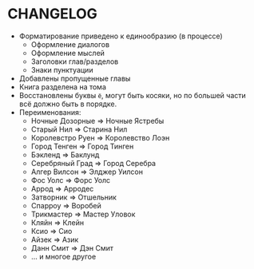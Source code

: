 # CHANGELOG

- Форматирование приведено к единообразию (в процессе)
  - Оформление диалогов
  - Оформление мыслей
  - Заголовки глав/разделов
  - Знаки пунктуации
- Добавлены пропущенные главы
- Книга разделена на тома
- Восстановлены буквы `ё`, могут быть косяки, но по большей части всё должно быть в порядке.
- Переименования:
  - Ночные Дозорные => Ночные Ястребы
  - Старый Нил => Старина Нил
  - Королевстро Руен => Королевство Лоэн
  - Город Тенген => Город Тинген
  - Бэкленд => Баклунд
  - Серебряный Град => Город Серебра
  - Алгер Вилсон => Элджер Уилсон
  - Фос Уолс => Форс Уолс
  - Аррод => Арродес
  - Затворник => Отшельник
  - Спарроу => Воробей
  - Трикмастер => Мастер Уловок
  - Кляйн => Клейн
  - Ксио => Сио
  - Айзек => Азик
  - Данн Смит => Дэн Смит
  - … и многое другое
